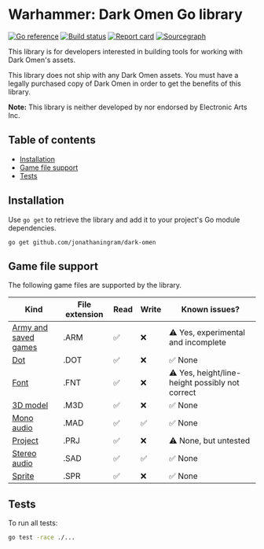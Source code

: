 # Warhammer: Dark Omen Go library

[![Go reference](https://pkg.go.dev/badge/github.com/jonathaningram/dark-omen.svg)](https://pkg.go.dev/github.com/jonathaningram/dark-omen)
[![Build status](https://github.com/jonathaningram/dark-omen/workflows/Go/badge.svg?branch=master)](https://github.com/jonathaningram/dark-omen/actions)
[![Report card](https://goreportcard.com/badge/github.com/jonathaningram/dark-omen)](https://goreportcard.com/report/github.com/jonathaningram/dark-omen)
[![Sourcegraph](https://sourcegraph.com/github.com/jonathaningram/dark-omen/-/badge.svg)](https://sourcegraph.com/github.com/jonathaningram/dark-omen)

This library is for developers interested in building tools for working with Dark Omen's assets.

This library does not ship with any Dark Omen assets. You must have a legally purchased copy of Dark Omen in order to get the benefits of this library.

**Note:** This library is neither developed by nor endorsed by Electronic Arts Inc.

## Table of contents

- [Installation](#installation)
- [Game file support](#game-file-support)
- [Tests](#tests)

## Installation

Use `go get` to retrieve the library and add it to your project's Go module dependencies.

```shell
go get github.com/jonathaningram/dark-omen
```

## Game file support

The following game files are supported by the library.

| Kind                                 | File extension | Read | Write | Known issues?                                   |
| ------------------------------------ | -------------- | ---- | ----- | ----------------------------------------------- |
| [Army and saved games](encoding/arm) | .ARM           | ✅   | ❌    | ⚠️ Yes, experimental and incomplete             |
| [Dot](encoding/dot)                  | .DOT           | ✅   | ❌    | ✅ None                                         |
| [Font](encoding/fnt)                 | .FNT           | ✅   | ❌    | ⚠️ Yes, height/line-height possibly not correct |
| [3D model](encoding/m3d)             | .M3D           | ✅   | ❌    | ✅ None                                         |
| [Mono audio](encoding/mad)           | .MAD           | ✅   | ✅    | ✅ None                                         |
| [Project](encoding/prj)              | .PRJ           | ✅   | ❌    | ⚠️ None, but untested                           |
| [Stereo audio](encoding/sad)         | .SAD           | ✅   | ✅    | ✅ None                                         |
| [Sprite](encoding/spr)               | .SPR           | ✅   | ❌    | ✅ None                                         |

## Tests

To run all tests:

```sh
go test -race ./...
```
